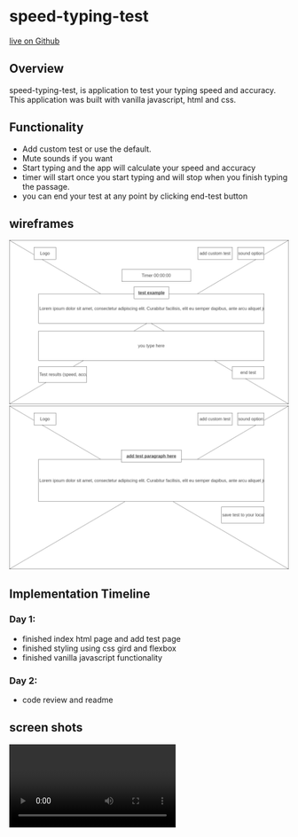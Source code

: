 # speed-typing-test
[live on Github](https://ryangonzalezusa.github.io/speed-typing-test/)

## Overview
speed-typing-test, is application to test your typing speed and accuracy. This application was built with vanilla javascript, html and css.

## Functionality
- Add custom test or use the default.
- Mute sounds if you want
- Start typing and the app will calculate your speed and accuracy
- timer will start once you start typing and will stop when you finish typing the passage.
- you can end your test at any point by clicking end-test button

## wireframes
![Home page](https://github.com/RyanGonzalezUSA/speed-typing-test/blob/master/docs/wireframe/1-Homepage.png)
![add test page](https://github.com/RyanGonzalezUSA/speed-typing-test/blob/master/docs/wireframe/2-add-test.png)

## Implementation Timeline
### Day 1:
- finished index html page and add test page
- finished styling using css gird and flexbox
- finished vanilla javascript functionality
  
### Day 2:
- code review and readme

## screen shots 

![add test page](https://github.com/RyanGonzalezUSA/speed-typing-test/blob/master/docs/wireframe/screenshot.mp4)
